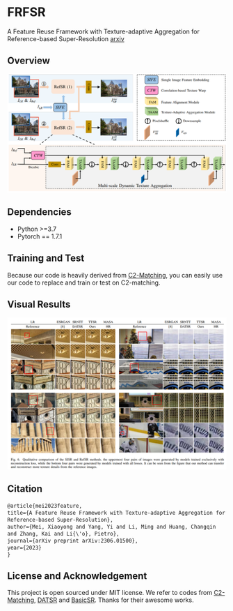 # FRFSR
A Feature Reuse Framework with Texture-adaptive Aggregation for Reference-based Super-Resolution
[arxiv](http://arxiv.org/abs/2306.01500)

## Overview
![Overview](assets/framework.png)

## Dependencies
- Python >=3.7
- Pytorch == 1.7.1

## Training and Test
Because our code is heavily derived from [C2-Matching](https://github.com/yumingj/C2-Matching), you can easily use our code to replace and train or test on C2-matching.

## Visual Results
![result](assets/vis_compare.png)

## Citation
  ```
@article{mei2023feature,
  title={A Feature Reuse Framework with Texture-adaptive Aggregation for Reference-based Super-Resolution},
  author={Mei, Xiaoyong and Yang, Yi and Li, Ming and Huang, Changqin and Zhang, Kai and Li{\'o}, Pietro},
  journal={arXiv preprint arXiv:2306.01500},
  year={2023}
}
  ```
## License and Acknowledgement

This project is open sourced under MIT license. We refer to codes from [C2-Matching](https://github.com/yumingj/C2-Matching), [DATSR](https://github.com/caojiezhang/DATSR) and [BasicSR](https://github.com/xinntao/BasicSR). Thanks for their awesome works.
